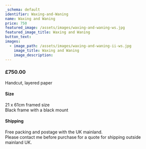```yaml
---
_schema: default
identifier: Waxing-and-Waning
name: Waxing and Waning
price: 750
featured_image: /assets/images/waxing-and-waning-ws.jpg
featured_image_title: Waxing and Waning
button_text:
images:
  - image_path: /assets/images/waxing-and-waning-ii-ws.jpg
    image_title: Waxing and Waning
    image_description:
---
```

### **£750.00**

Handcut, layered paper

#### Size

21 x 61cm framed size<br>Black frame with a black mount

#### Shipping

Free packing and postage with the UK mainland.<br>Please contact me before purchase for a quote for shipping outside mainland UK.